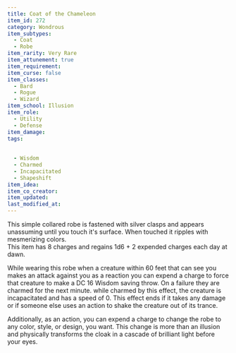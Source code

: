 ```yaml
---
title: Coat of the Chameleon
item_id: 272
category: Wondrous
item_subtypes: 
  - Coat
  - Robe
item_rarity: Very Rare
item_attunement: true
item_requirement: 
item_curse: false
item_classes: 
  - Bard
  - Rogue
  - Wizard
item_school: Illusion
item_role: 
  - Utility
  - Defense
item_damage: 
tags:
  
  
  - Wisdom
  - Charmed
  - Incapacitated
  - Shapeshift
item_idea: 
item_co_creator: 
item_updated: 
last_modified_at: 
---
```


This simple collared robe is fastened with silver clasps and appears unassuming until you touch it's surface. When touched it ripples with mesmerizing colors.    
This item has 8 charges and regains 1d6 + 2 expended charges each day at dawn.

While wearing this robe when a creature within 60 feet that can see you makes an attack against you as a reaction you can expend a charge to force that creature to make a DC 16 Wisdom saving throw. On a failure they are charmed for the next minute. while charmed by this effect, the creature is incapacitated and has a speed of 0. This effect ends if it takes any damage or if someone else uses an action to shake the creature out of its trance.

Additionally, as an action, you can expend a charge to change the robe to any color, style, or design, you want. This change is more than an illusion and physically transforms the cloak in a cascade of brilliant light before your eyes.
